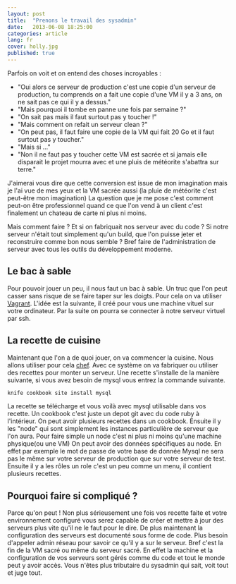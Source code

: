 ```yaml
---
layout: post
title:  "Prenons le travail des sysadmin"
date:   2013-06-08 18:25:00
categories: article
lang: fr
cover: holly.jpg
published: true
---
```


Parfois on voit et on entend des choses incroyables :
- "Oui alors ce serveur de production c'est une copie d'un serveur de production, tu comprends on a fait une copie d'une VM il y a 3 ans, on ne sait pas ce qui il y a dessus."
- "Mais pourquoi il tombe en panne une fois par semaine ?"
- "On sait pas mais il faut surtout pas y toucher !"
- "Mais comment on refait un serveur clean ?"
- "On peut pas, il faut faire une copie de la VM qui fait 20 Go et il faut surtout pas y toucher."
- "Mais si ..."
- "Non il ne faut pas y toucher cette VM est sacrée et si jamais elle disparait le projet mourra avec et une pluis de météorite s'abattra sur terre." 

J'aimerai vous dire que cette conversion est issue de mon imagination mais je l'ai vue de mes yeux et la VM sacrée aussi (la pluie de météorite c'est peut-être mon imagination)
La question que je me pose c'est comment peut-on être professionnel quand ce que l'on vend à un client c'est finalement un chateau de carte ni plus ni moins.

Mais comment faire ? Et si on fabriquait nos serveur avec du code ? Si notre serveur n'était tout simplement qu'un build, que l'on puisse jeter et reconstruire comme bon nous semble ? Bref faire de l'administration de serveur avec tous les outils du développement moderne. 

## Le bac à sable
Pour pouvoir jouer un peu, il nous faut un bac à sable. Un truc que l'on peut casser sans risque de se faire taper sur les doigts. 
Pour cela on va utiliser [Vagrant](http://www.vagrantup.com/). L'idée est la suivante, il créé pour vous une machine vituel sur votre ordinateur. 
Par la suite on pourra se connecter à notre serveur virtuel par ssh. 

## La recette de cuisine
Maintenant que l'on a de quoi jouer, on va commencer la cuisine. Nous allons utiliser pour cela [chef](http://www.opscode.com/chef/).
Avec ce système on va fabriquer ou utiliser des recettes pour monter un serveur. Une recette s'installe de la manière suivante, si vous avez besoin de mysql vous entrez la commande suivante. 

```ruby
knife cookbook site install mysql
```

La recette se télécharge et vous voilà avec mysql utilisable dans vos recette. Un cookbook c'est juste un depot git avec du code ruby à l'intérieur. 
On peut avoir plusieurs recettes dans un cookbook. Ensuite il y les "node" qui sont simplement les instances particulière de serveur que l'on aura. Pour faire simple un node c'est ni plus ni moins qu'une machine physique(ou une VM)
On peut avoir des données spécifiques au node. En effet par exemple le mot de passe de votre base de donnée Mysql ne sera pas le même sur votre serveur de production que sur votre serveur de test. 
Ensuite il y a les rôles un role c'est un peu comme un menu, il contient plusieurs recettes. 

## Pourquoi faire si compliqué ?
Parce qu'on peut ! Non plus sérieusement une fois vos recette faite et votre environnement configuré vous serez capable de créer et mettre à jour des serveurs plus vite qu'il ne le faut pour le dire. 
De plus maintenant la configuration des serveurs est documenté sous forme de code. 
Plus besoin d'appeler admin réseau pour savoir ce qu'il y a sur le serveur. Bref c'est la fin de la VM sacré ou même du serveur sacré. 
En effet la machine et la configuration de vos serveurs sont gérés comme du code et tout le monde peut y avoir accès.
Vous n'êtes plus tributaire du sysadmin qui sait, voit tout et juge tout. 
